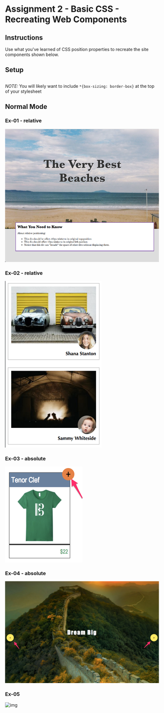 # Assignment 2 - Basic CSS - Recreating Web Components

## Instructions

Use what you've learned of CSS position properties to recreate the site components shown below.


## Setup

```sh

```

*NOTE:* You will likely want to include `*{box-sizing: border-box}` at the top of your stylesheet

## Normal Mode

### Ex-01 - relative

![img](/mockups/01-relative-positioning.png)

### Ex-02 - relative

![img](/mockups/02-relative-positioning.png)

### Ex-03 - absolute

![img](/mockups/03-absolute-positioning.png)

### Ex-04 - absolute

![img](/mockups/04-absolute-positioning.png)

### Ex-05

![img](/mockups/05-fixed-positioning.png)
